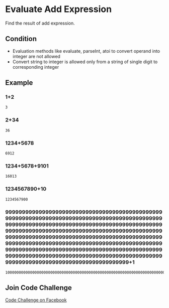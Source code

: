 # Evaluate Add Expression

Find the result of add expression.

## Condition

* Evaluation methods like evaluate, parseInt, atoi to convert operand into integer are not allowed
* Convert string to integer is allowed only from a string of single digit to corresponding integer

## Example

### 1+2

```
3
```

### 2+34

```
36
```

### 1234+5678

```
6912
```

### 1234+5678+9101

```
16013
```

### 1234567890+10

```
1234567900
```

###  99999999999999999999999999999999999999999999999999999999999999999999999999999999999999999999999999999999999999999999999999999999999999999999999999999999999999999999999999999999999999999999999999999999999999999999999999999999999999999999999999999999999999999999999999999999999999999999999999999999999999999999999999999999999999999999999999999999999999999999999999999999999999999999999999999999999999999999999999999+1

```
100000000000000000000000000000000000000000000000000000000000000000000000000000000000000000000000000000000000000000000000000000000000000000000000000000000000000000000000000000000000000000000000000000000000000000000000000000000000000000000000000000000000000000000000000000000000000000000000000000000000000000000000000000000000000000000000000000000000000000000000000000000000000000000000000000000000000000000000000000
```

## Join Code Challenge

[Code Challenge on Facebook](https://www.facebook.com/groups/202249393918924/)